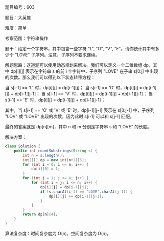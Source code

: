 题目编号：603

题目：大英雄

难度：简单

考察范围：字符串操作

题干：给定一个字符串，其中包含一些字符 "L", "O", "V", "E"，请你统计其中有多少个 "LOVE" 子序列。注意，子序列不要求连续。

解题思路：这道题可以使用动态规划来解决。我们可以定义一个二维数组 dp，其中 dp[i][j] 表示在字符串 s 的前 i 个字符中，子序列 "LOVE" 在子串 s[0:j] 中出现的次数。那么我们可以得到以下状态转移方程：

当 s[i-1] == 'L' 时，dp[i][j] = dp[i-1][j]；
当 s[i-1] == 'O' 时，dp[i][j] = dp[i-1][j] + dp[i-1][j-1]；
当 s[i-1] == 'V' 时，dp[i][j] = dp[i-1][j] + dp[i-1][j-1]；
当 s[i-1] == 'E' 时，dp[i][j] = dp[i-1][j] + dp[i-1][j-1]；

其中，当 s[i-1] == 'O' 或 'V' 或 'E' 时，dp[i-1][j-1] 表示在 s[0:j-1] 中，子序列 "LOV" 或 "LOVE" 出现的次数，因为此时 s[i-1] 可以和 s[j-1] 匹配。

最终的答案就是 dp[n][m]，其中 n 和 m 分别是字符串 s 和 "LOVE" 的长度。

解决方案：

```java
class Solution {
    public int countSubstrings(String s) {
        int n = s.length();
        int[][] dp = new int[n+1][5];
        for (int i = 0; i <= n; i++) {
            dp[i][0] = 1;
        }
        for (int j = 1; j <= 4; j++) {
            for (int i = j; i <= n; i++) {
                dp[i][j] = dp[i-1][j];
                if (s.charAt(i-1) == "LOVE".charAt(j-1)) {
                    dp[i][j] += dp[i-1][j-1];
                }
            }
        }
        return dp[n][4];
    }
}
```

算法复杂度：时间复杂度为 O(n)，空间复杂度为 O(n)。